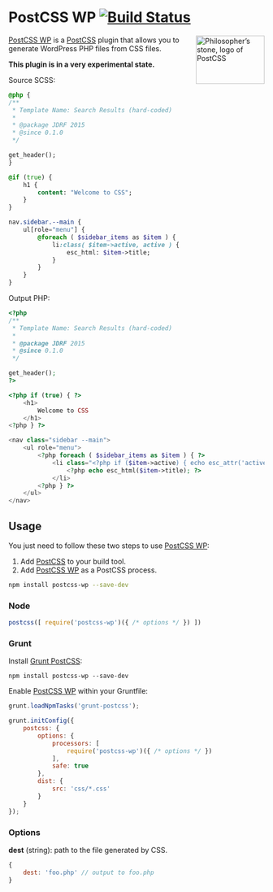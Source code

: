 # PostCSS WP [![Build Status][ci-img]][ci]

<img align="right" width="135" height="95" src="http://postcss.github.io/postcss/logo-leftp.png" title="Philosopher’s stone, logo of PostCSS">

[PostCSS WP] is a [PostCSS] plugin that allows you to generate WordPress PHP files from CSS files.

**This plugin is in a very experimental state.**

Source SCSS:
```sass
@php {
/**
 * Template Name: Search Results (hard-coded)
 *
 * @package JDRF 2015
 * @since 0.1.0
 */

get_header();
}

@if (true) {
	h1 {
		content: "Welcome to CSS";
	}
}

nav.sidebar.--main {
	ul[role="menu"] {
		@foreach ( $sidebar_items as $item ) {
			li:class( $item->active, active ) {
				esc_html: $item->title;
			}
		}
	}
}
```

Output PHP:
```php
<?php
/**
 * Template Name: Search Results (hard-coded)
 *
 * @package JDRF 2015
 * @since 0.1.0
 */

get_header();
?>

<?php if (true) { ?>
	<h1>
		Welcome to CSS
	</h1>
<?php } ?>

<nav class="sidebar --main">
	<ul role="menu">
		<?php foreach ( $sidebar_items as $item ) { ?>
			<li class="<?php if ($item->active) { echo esc_attr('active'); } ?>">
				<?php echo esc_html($item->title); ?>
			</li>
		<?php } ?>
	</ul>
</nav>
```

## Usage

You just need to follow these two steps to use [PostCSS WP]:

1. Add [PostCSS] to your build tool.
2. Add [PostCSS WP] as a PostCSS process.

```sh
npm install postcss-wp --save-dev
```

### Node

```js
postcss([ require('postcss-wp')({ /* options */ }) ])
```

### Grunt

Install [Grunt PostCSS]:

```shell
npm install postcss-wp --save-dev
```

Enable [PostCSS WP] within your Gruntfile:

```js
grunt.loadNpmTasks('grunt-postcss');

grunt.initConfig({
	postcss: {
		options: {
			processors: [
				require('postcss-wp')({ /* options */ })
			],
			safe: true
		},
		dist: {
			src: 'css/*.css'
		}
	}
});
```

### Options

**dest** (string): path to the file generated by CSS.

```js
{
	dest: 'foo.php' // output to foo.php 
}
```

[ci]: https://travis-ci.org/jonathantneal/postcss-wp
[ci-img]: https://travis-ci.org/jonathantneal/postcss-wp.svg
[Grunt PostCSS]: https://github.com/nDmitry/grunt-postcss
[PostCSS]: https://github.com/postcss/postcss
[PostCSS WP]: https://github.com/jonathantneal/postcss-wp
